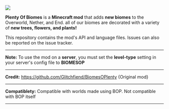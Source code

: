<img data-canonical-src="https://i.imgur.com/HQ2opH6.png" style="max-width: 100%;" src="https://github.com/Itzzyaboyterr0code/PlentyOfBiomes/blob/Master/src/main/resources/assets/biomesoplenty/textures/gui/logo.png?raw=true">

**Plenty Of Biomes** is a **Minecraft mod** that adds **new biomes** to the Overworld, Nether, and End. all of our biomes are decorated with a variety of **new trees, flowers, and plants!**

This repository contains the mod's API and language files. Issues can also be reported on the issue tracker.

-----------------

**Note:** To use the mod on a **server**, you must set the **level-type** setting in your server's config file to **BIOMESOP**

-----------------

**Credit:** https://github.com/Glitchfiend/BiomesOPlenty {Original mod}

-----------------

**Compatiblety:** Compatible with worlds made using BOP. Not compatible with BOP itself

-----------------
